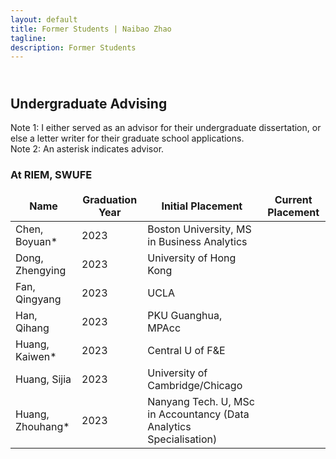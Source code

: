 ```yaml
---
layout: default
title: Former Students | Naibao Zhao
tagline: 
description: Former Students
---
```

<!--
<div class="navbar">
    <div class="navbar-inner">
        <ul class="nav">
            <li><a href="#current">current courses</a></li>
            <li><a href="#shortcourses">short courses</a></li>
            <li><a href="#misc">misc lectures</a></li>
            <li><a href="#old">former courses</a></li>
        </ul>
    </div>
</div> -->
## <br/>Undergraduate Advising

Note 1: I either served as an advisor for their undergraduate dissertation, or else a letter writer for their graduate school applications.<br/>
Note 2: An asterisk indicates advisor.

### At RIEM, SWUFE

<style>
td, th {
   border: none!important;
}
</style>


| Name            | Graduation Year| Initial Placement                           | Current Placement        |
| --------------- | -------------- | --------------------------------------------| ------------------------ |
| Chen, Boyuan*   | 2023           | Boston University, MS in Business Analytics |                          |
| Dong, Zhengying | 2023           | University of Hong Kong                     |                          |
| Fan, Qingyang   | 2023           | UCLA                                        |                          |
| Han, Qihang     | 2023           | PKU Guanghua, MPAcc                         |                          |
| Huang, Kaiwen*  | 2023           | Central U of F&E                            |                          |
| Huang, Sijia    | 2023           | University of Cambridge/Chicago             |                          |
| Huang, Zhouhang*| 2023           | Nanyang Tech. U, MSc in Accountancy (Data Analytics Specialisation) |  |
